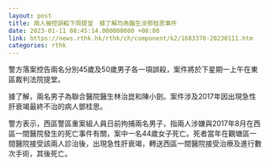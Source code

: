 ```yaml
---
layout: post
title: 兩人被控誤殺下周提堂　據了解均為醫生涉鄧桂思事件
date: 2023-01-11 08:45:14.000000000 +08:00
link: https://news.rthk.hk/rthk/ch/component/k2/1683370-20230111.htm
categories: rthk
---
```


警方落案控告兩名分別45歲及50歲男子各一項誤殺，案件將於下星期一上午在東區裁判法院提堂。

據了解，兩名男子為聯合醫院醫生林治崑和陳小劍。案件涉及2017年因出現急性肝衰竭最終不治的病人鄧桂思。

警方表示，西區警區重案組人員日前拘捕兩名男子，指兩人涉嫌與2017年8月在西區一間醫院發生的死亡事件有關，案中一名44歲女子死亡。死者當年在觀塘區一間醫院接受該兩人診治後，出現急性肝衰竭，轉送西區一間醫院接受治療及進行數次手術，其後死亡。
